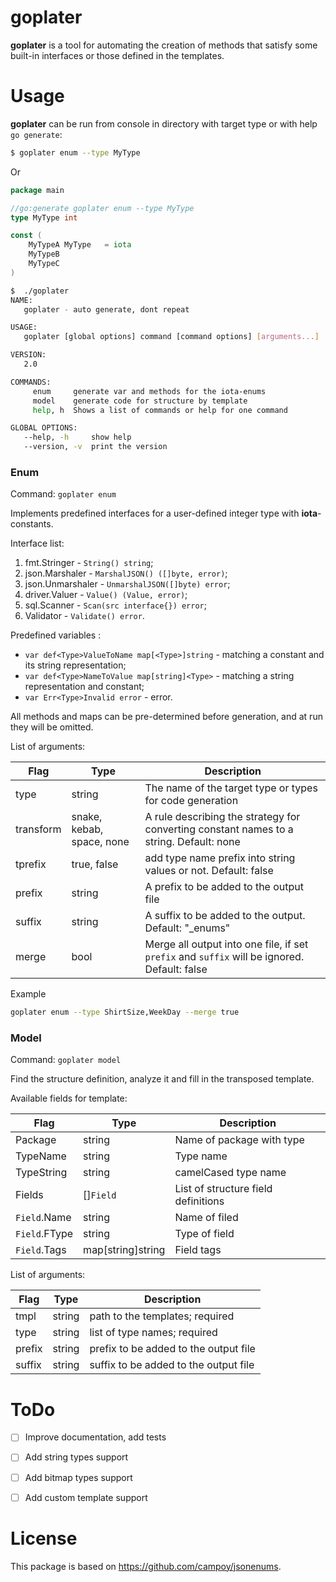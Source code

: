 # goplater

**goplater** is a tool for automating the creation of methods that satisfy some built-in interfaces or those defined in the templates.

# Usage 

**goplater** can be run from console in directory with target type or with help `go generate`:

```bash
$ goplater enum --type MyType
``` 

Or

``` go
package main

//go:generate goplater enum --type MyType
type MyType int 

const (
	MyTypeA MyType   = iota
	MyTypeB
	MyTypeC
)
```
```bash
$  ./goplater 
NAME:
   goplater - auto generate, dont repeat

USAGE:
   goplater [global options] command [command options] [arguments...]

VERSION:
   2.0

COMMANDS:
     enum     generate var and methods for the iota-enums
     model    generate code for structure by template
     help, h  Shows a list of commands or help for one command

GLOBAL OPTIONS:
   --help, -h     show help
   --version, -v  print the version

```

### Enum

Command: `goplater enum`

Implements predefined interfaces for a user-defined integer type with **iota**-constants.

Interface list:
  
1. fmt.Stringer - `String() string`;
2. json.Marshaler - `MarshalJSON() ([]byte, error)`;
3. json.Unmarshaler - `UnmarshalJSON([]byte) error`;
4. driver.Valuer - `Value() (Value, error)`;
5. sql.Scanner - `Scan(src interface{}) error`;
6. Validator - `Validate() error`.

Predefined variables :

- `var def<Type>ValueToName map[<Type>]string` - matching a constant and its string representation;
- `var def<Type>NameToValue map[string]<Type>` - matching a string representation and constant; 
- `var Err<Type>Invalid error` - error.

All methods and maps can be pre-determined before generation, and at run they will be omitted.

List of arguments:

| Flag | Type | Description |
| ---- | ------ | ----------- |
| type | string | The name of the target type or types for code generation |
| transform | snake, kebab, space, none | A rule describing the strategy for converting constant names to a string. Default: none|
| tprefix | true, false | add type name prefix into string values or not. Default: false |
| prefix | string |  A prefix to be added to the output file |
| suffix | string |  A suffix to be added to the output. Default: "_enums"|
| merge | bool |  Merge all output into one file, if set `prefix` and `suffix` will be ignored. Default: false|

Example
```bash
goplater enum --type ShirtSize,WeekDay --merge true
```

### Model 

Command: `goplater model`

Find the structure definition, analyze it and fill in the transposed template.


Available fields for template:

| Flag | Type | Description |
| ---- | ------ | ----------- |
| Package | string  | Name of package with type |
| TypeName | string   | Type  name|
| TypeString | string |  camelCased type name | 
| Fields | []`Field` |  List of structure field definitions |
| `Field`.Name | string | Name of filed |
| `Field`.FType | string | Type of field |
| `Field`.Tags | map[string]string | Field tags |


List of arguments:

| Flag | Type | Description |
| ---- | ------ | ----------- |
| tmpl | string  |   path to the templates; required |
| type | string   |  list of type names; required |
| prefix | string |  prefix to be added to the output file | 
| suffix | string |  suffix to be added to the output file | 


# ToDo

- [ ] Improve documentation, add tests
- [ ] Add string types support 
- [ ] Add bitmap types support
- [ ] Add custom template support


# License

This package is based on https://github.com/campoy/jsonenums.